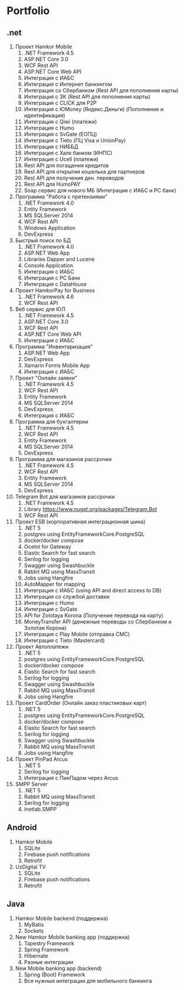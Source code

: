# Portfolio #
## .net ##
1. Проект Hamkor Mobile
    1. .NET Framework 4.5
    2. ASP.NET Core 3.0
    3. WCF Rest API
    4. ASP.NET Core Web API
    5. Интеграция с ИАБС
    6. Интеграция с Интернет банкингом
    7. Интеграция со Сбербанком (Rest API для пополнения карты)
    8. Интеграция с ЗК (Rest API для пополнения карты)
    9. Интеграция с CLICK для P2P
    10. Интеграция с ЮMoney (Яндекс.Деньги) (Пополнение и идентификация)
    11. Интеграция с Qiwi (платежи)
    12. Интеграция с Humo
    13. Интеграция с SvGate (ЕОПЦ)
    14. Интеграция с Tieto (ПЦ Visa и UnionPay)
    15. Интеграция с НИББД
    16. Интеграция с Халк банком (ИНПС)
    17. Интеграция с Ucell (платежи)
    18. Rest API для погащения кредитов
    19. Rest API для открытия кошелька для партнеров
    20. Rest API для получения ден. переводов
    21. Rest API для HumoPAY
    22. Soap сервис для нового МБ (Интеграция с ИАБС и РС банк)
2. Программа "Работа с претензиями"
    1. .NET Framework 4.0
    2. Entity Framework
    3. MS SQLServer 2014
    4. WCF Rest API
    5. Windows Application
    6. DevExpress
3. Быстрый поиск по БД
    1. .NET Framework 4.0
    2. ASP.NET Web App
    3. Libraries Dapper and Lucene
    4. Console Application
    5. Интеграция с ИАБС
    6. Интеграция с РС Банк
    7. Интеграция с DataHouse
4. Проект HamkorPay for Business
    1. .NET Framework 4.6
    2. WCF Rest API
5. Веб сервис для ЮЛ
    1. .NET Framework 4.5
    2. ASP.NET Core 3.0
    3. WCF Rest API
    4. ASP.NET Core Web API
    5. Интеграция с ИАБС
6. Программа "Инвентаризация"
    1. ASP.NET Web App
    2. DevExpress
    3. Xamarin Forms Mobile App
    4. Интеграция с ИАБС
7. Проект "Онлайн заявки"
    1. .NET Framework 4.5
    2. WCF Rest API
    3. Entity Framework
    4. MS SQLServer 2014
    5. DevExpress
    6. Интеграция с ИАБС
8. Программа для бухгалтерии
    1. .NET Framework 4.5
    2. WCF Rest API
    3. Entity Framework
    4. MS SQLServer 2014
    5. DevExpress
9. Программа для магазинов рассрочки
    1. .NET Framework 4.5
    2. WCF Rest API
    3. Entity Framework
    4. MS SQLServer 2014
    5. DevExpress
10. Telegram Bot для магазинов рассрочки
    1. .NET Framework 4.5
    2. Library https://www.nuget.org/packages/Telegram.Bot
    3. WCF Rest API
11. Проект ESB (корпоративная интеграционная шина)
    1. .NET 5
    2. postgres using EntityFrameworkCore.PostgreSQL 
    3. docker/docker compose
    4. Ocelot for Gateway
    5. Elastic Search for fast search
    6. Serilog for logging
    7. Swagger using Swashbuckle
    8. Rabbit MQ using MassTransit
    9. Jobs using Hangfire
    10. AutoMapper for mapping
    11. Интеграция с ИАБС (using API and direct access to DB)
    12. Интеграция со службой доставки
    13. Интеграция с Humo
    14. Интеграция с SvGate
    15. API for Zolotaya Korona (Получение перевода на карту)
    16. MoneyTransfer API (денежные переводы со Сбербанком и Золотая Корона)
    17. Интеграция с Play Mobile (отправка СМС)
    18. Интеграция с Tieto (Mastercard)
12. Проект Автоплатежи
    1. .NET 5
    2. postgres using EntityFrameworkCore.PostgreSQL 
    3. docker/docker compose
    4. Elastic Search for fast search
    5. Serilog for logging
    6. Swagger using Swashbuckle
    7. Rabbit MQ using MassTransit
    8. Jobs using Hangfire
13. Проект CardOrder (Онлайн заказ пластиковых карт)
    1. .NET 5
    2. postgres using EntityFrameworkCore.PostgreSQL 
    3. docker/docker compose
    4. Elastic Search for fast search
    5. Serilog for logging
    6. Swagger using Swashbuckle
    7. Rabbit MQ using MassTransit
    8. Jobs using Hangfire
14. Проект PinPad Arcus
    1. .NET 5
    2. Serilog for logging
    3. Интеграция с ПинПадом через Arcus
15. SMPP Server
    1. .NET 5
    2. Rabbit MQ using MassTransit
    3. Serilog for logging
    4. Inetlab.SMPP
## Android ##
1. Hamkor Mobile
    1. SQLite
    2. Firebase push notifications
    3. Retrofit
2. UzDigital TV
    1. SQLite
    2. Firebase push notifications
    3. Retrofit
## Java ##
1. Hamkor Mobile backend (поддержка)
    1. MyBatis
    2. Sockets
2. New Hamkor Mobile banking app (поддержка)
    1. Tapestry Framework
    2. Spring Framework
    3. Hibernate
    4. Разные интеграции
3. New Mobile banking app (backend)
    1. Spring (Boot) Framework
    2. Все нужные интеграции для мобильного банкинга
